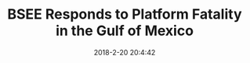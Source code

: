 ---
"title": "BSEE Responds to Platform Fatality in the Gulf of Mexico"
"date": "2018-2-20 20:4:42"
"feed_name": "BSEE"
"feed_website": "https://www.bsee.gov/"
"feed_rss": "https://www.bsee.gov/feed/news-items/rss.xml"
"link": "https://www.bsee.gov/newsroom/latest-news/statements-and-releases/press-releases/bsee-responds-to-platform-fatality-in-gulf"
"file": "_posts/2018-2-20-20-4-42_BSEE_0458094fdf5a71f6600054bd38e16a16da586b10.md"
"accident": "0"
"drilling": "0"
"dead": "0"
"injured": "0"
---